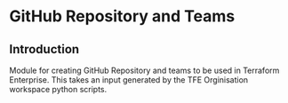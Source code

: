 # GitHub Repository and Teams

## Introduction
Module for creating GitHub Repository and teams to be used in Terraform Enterprise.
This takes an input generated by the TFE Orginisation workspace python scripts.
<br />

<!--- BEGIN_TF_DOCS --->
<!--- END_TF_DOCS --->